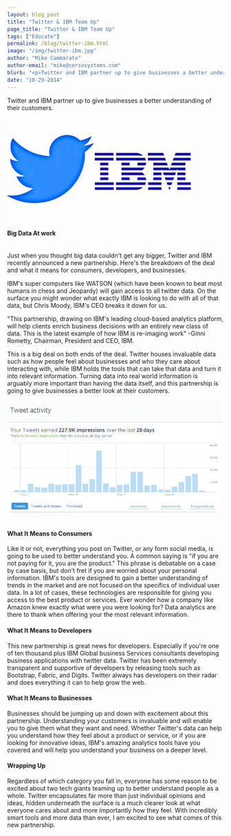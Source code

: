 ```yaml
---
layout: blog_post
title: "Twitter & IBM Team Up"
page_title: "Twitter & IBM Team Up"
tags: ["Educate"]
permalink: /blog/twitter-ibm.html
image: "/img/twitter-ibm.jpg"
author: "Mike Cammarato"
author-email: "mike@corsosystems.com"
blurb: "<p>Twitter and IBM partner up to give businesses a better understanding of how their customers feel.</p>"
date: "10-29-2014"
---
```


<p>Twitter and IBM partner up to give businesses a better understanding of their customers.</p>

<img src="/img/twitter-ibm.jpg" width="430px"/>
<br/>
<h4>Big Data At work</h4>
<br>Just when you thought big data couldn't get any bigger, Twitter and IBM recently announced a new partnership. Here's the breakdown of the deal and what it means for consumers, developers, and businesses.

<p>IBM's super computers like WATSON (which have been known to beat most humans in chess and Jeopardy) will gain access to all twitter data. On the surface you might wonder what exactly IBM is looking to do with all of that data, but Chris Moody, IBM's CEO breaks it down for us.</p>
<p>"This partnership, drawing on IBM's leading cloud-based analytics platform, will help clients enrich business decisions with an entirely new class of data. This is the latest example of how IBM is re-imaging work" -Ginni Rometty, Chairman, President and CEO, IBM.</p>

<p>This is a big deal on both ends of the deal. Twitter houses invaluable data such as how people feel about businesses and who they care about interacting with, while IBM holds the tools that can take that data and turn it into relevant information. Turning data into real world information is arguably more important than having the data itself, and this partnership is going to give businesses a better look at their customers.</p>

<img src="/img/twitterstats.png" width="500px"/>
<br>
<br />

<h4>What It Means to Consumers</h4>

<p>Like it or not, everything you post on Twitter, or any form social media, is going to be used to better understand you. A common saying is "if you are not paying for it, you are the product." This phrase is debatable on a case by case basis, but don't fret if you are worried about your personal information. IBM's tools are designed to gain a better understanding of trends in the market and are not focused on the specifics of individual user data. In a lot of cases, these technologies are responsible for giving you access to the best product or services. Ever wonder how a company like Amazon knew exactly what were you were looking for? Data analytics are there to thank when offering your the most relevant information.</p>

<h4>What It Means to Developers</h4>

<p>This new partnership is great news for developers. Especially if you're one of ten thousand plus IBM Global business Services consultants developing business applications with twitter data. Twitter has been extremely transparent and supportive of developers by releasing tools such as Bootstrap, Fabric, and Digits. Twitter always has developers on their radar and does everything it can to help grow the web.</p>

<h4>What It Means to Businesses</h4>

<p>Businesses should be jumping up and down with excitement about this partnership. Understanding your customers is invaluable and will enable you to give them what they want and need. Whether Twitter's data can help you understand how they feel about a product or service, or if you are looking for innovative ideas, IBM's amazing analytics tools have you covered and will help you understand your business on a deeper level.</p>

<h4>Wrapping Up</h4>
<p>Regardless of which category you fall in, everyone has some reason to be excited about two tech giants teaming up to better understand people as a whole. Twitter encapsulates far more than just individual opinions and ideas, hidden underneath the surface is a much clearer look at what everyone cares about and more importantly how they feel. With incredibly smart tools and more data than ever, I am excited to see what comes of this new partnership.</p> 




